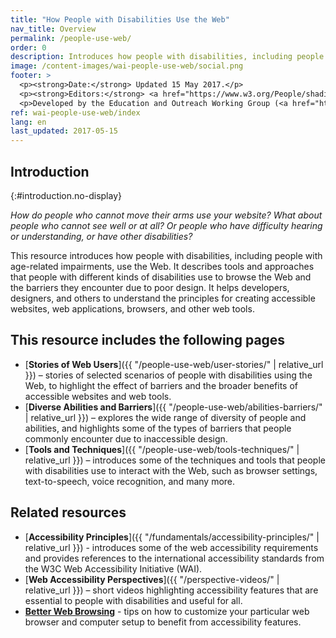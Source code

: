 ```yaml
---
title: "How People with Disabilities Use the Web"
nav_title: Overview
permalink: /people-use-web/
order: 0
description: Introduces how people with disabilities, including people with age-related impairments, use the Web.
image: /content-images/wai-people-use-web/social.png
footer: >
  <p><strong>Date:</strong> Updated 15 May 2017.</p>
  <p><strong>Editors:</strong> <a href="https://www.w3.org/People/shadi/">Shadi Abou_Zahra</a>. Previous editor: <a href="https://www.w3.org/People/Brewer/">Judy Brewer</a>. <a href="https://www.w3.org/WAI/intro/people-use-web/acknowledgments">Acknowledgments</a>.</p>
  <p>Developed by the Education and Outreach Working Group (<a href="http://www.w3.org/WAI/EO/">EOWG</a>). Previously developed with the <a href="https://www.w3.org/WAI/EO/2008/wai-age-tf">WAI-AGE Task Force</a>, with support of the <a href="https://www.w3.org/WAI/WAI-AGE/">WAI-AGE Project</a>.</p>
ref: wai-people-use-web/index
lang: en
last_updated: 2017-05-15
---
```


## Introduction
{:#introduction.no-display}

*How do people who cannot move their arms use your website? What about
people who cannot see well or at all? Or people who have difficulty
hearing or understanding, or have other disabilities?*

This resource introduces how people with disabilities, including people
with age-related impairments, use the Web. It describes tools and
approaches that people with different kinds of disabilities use to
browse the Web and the barriers they encounter due to poor design. It
helps developers, designers, and others to understand the principles for
creating accessible websites, web applications, browsers, and other web
tools.

## This resource includes the following pages

-   [**Stories of Web Users**]({{ "/people-use-web/user-stories/" | relative_url }}) – stories of selected
    scenarios of people with disabilities using the Web, to highlight
    the effect of barriers and the broader benefits of accessible
    websites and web tools.
-   [**Diverse Abilities and Barriers**]({{ "/people-use-web/abilities-barriers/" | relative_url }}) – explores the
    wide range of diversity of people and abilities, and highlights some
    of the types of barriers that people commonly encounter due to
    inaccessible design.
-   [**Tools and Techniques**]({{ "/people-use-web/tools-techniques/" | relative_url }}) – introduces some of
    the techniques and tools that people with disabilities use to
    interact with the Web, such as browser settings, text-to-speech,
    voice recognition, and many more.

## Related resources

-   [**Accessibility Principles**]({{ "/fundamentals/accessibility-principles/" | relative_url }}) - introduces some of the web accessibility requirements and provides references to the international accessibility standards from the W3C Web Accessibility Initiative (WAI).
-   [**Web Accessibility
    Perspectives**]({{ "/perspective-videos/" | relative_url }}) – short videos
    highlighting accessibility features that are essential to people
    with disabilities and useful for all.
-   [**Better Web Browsing**](http://www.w3.org/WAI/users/browsing) -
    tips on how to customize your particular web browser and computer
    setup to benefit from accessibility features.

